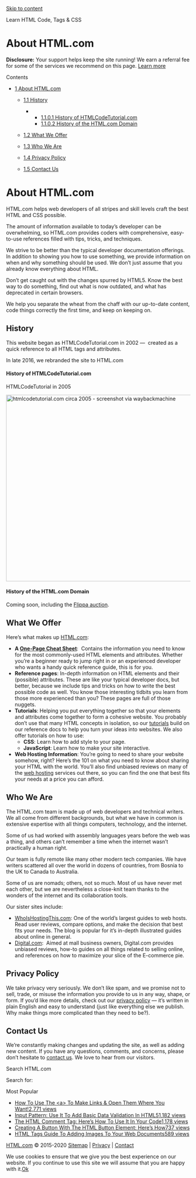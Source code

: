 <a href="#site-main" class="skip-link screen-reader-text">Skip to content</a>



[](https://html.com/)

Learn HTML Code, Tags & CSS





About HTML.com
==============

**Disclosure:** Your support helps keep the site running! We earn a referral fee for some of the services we recommend on this page. [Learn more](https://html.com/disclosure/)

Contents

-   [<span class="toc_number toc_depth_1">1</span> About HTML.com](#About_HTMLcom)
    -   [<span class="toc_number toc_depth_2">1.1</span> History](#History)
        -   -   [<span class="toc_number toc_depth_4">1.1.0.1</span> History of HTMLCodeTutorial.com](#History_of_HTMLCodeTutorialcom)
            -   [<span class="toc_number toc_depth_4">1.1.0.2</span> History of the HTML.com Domain](#History_of_the_HTMLcom_Domain)

    -   [<span class="toc_number toc_depth_2">1.2</span> What We Offer](#What_We_Offer)
    -   [<span class="toc_number toc_depth_2">1.3</span> Who We Are](#Who_We_Are)
    -   [<span class="toc_number toc_depth_2">1.4</span> Privacy Policy](#Privacy_Policy)
    -   [<span class="toc_number toc_depth_2">1.5</span> Contact Us](#Contact_Us)

<span id="About_HTMLcom">About HTML.com</span>
==============================================

HTML.com helps web developers of all stripes and skill levels craft the best HTML and CSS possible.

The amount of information available to today’s developer can be overwhelming, so HTML.com provides coders with comprehensive, easy-to-use references filled with tips, tricks, and techniques.

We strive to be better than the typical developer documentation offerings. In addition to showing you how to use something, we provide information on when and why something should be used. We don’t just assume that you already know everything about HTML.

Don’t get caught out with the changes spurred by HTML5. Know the best way to do something, find out what is now outdated, and what has deprecated in certain browsers.

We help you separate the wheat from the chaff with our up-to-date content, code things correctly the first time, and keep on keeping on.

<span id="History">History</span>
---------------------------------

This website began as HTMLCodeTutorial.com in 2002 —  created as a quick reference to all HTML tags and attributes.

In late 2016, we rebranded the site to HTML.com

#### <span id="History_of_HTMLCodeTutorialcom">History of HTMLCodeTutorial.com</span>

HTMLCodeTutorial in 2005

<img src="https://html.com/wp-content/uploads/hct-2005.png" alt="htmlcodetutorial.com circa 2005 - screenshot via waybackmachine" class="alignnone wp-image-7269 size-full sp-no-webp" sizes="(max-width: 800px) 100vw, 800px" srcset="
                            https://html.com/wp-content/uploads/hct-2005.png         800w,
                            https://html.com/wp-content/uploads/hct-2005-300x191.png 300w,
                            https://html.com/wp-content/uploads/hct-2005-768x490.png 768w
                          " width="800" height="510" />

#### <span id="History_of_the_HTMLcom_Domain">History of the HTML.com Domain</span>

Coming soon, including the [Flippa auction](https://flippa.com/5184180-html-com).

<span id="What_We_Offer">What We Offer</span>
---------------------------------------------

Here’s what makes up [HTML.com](https://html.com/):

-   **A [One-Page Cheat Sheet](https://html.com/cheat-sheet/)**:  Contains the information you need to know for the most commonly-used HTML elements and attributes. Whether you’re a beginner ready to jump right in or an experienced developer who wants a handy quick reference guide, this is for you.
-   **Reference pages**: In-depth information on HTML elements and their (possible) attributes. These are like your typical developer docs, but better, because we include tips and tricks on how to write the best possible code as well. You know those interesting tidbits you learn from those more experienced than you? These pages are full of those nuggets.
-   **Tutorials**: Helping you put everything together so that your elements and attributes come together to form a cohesive website. You probably don’t use that many HTML concepts in isolation, so our [tutorials](https://html.com/) build on our reference docs to help you turn your ideas into websites. We also offer tutorials on how to use:
    -   **CSS**: Learn how to add style to your page.
    -   **JavaScript**: Learn how to make your site interactive.
-   **Web Hosting Information**: You’re going to need to share your website somehow, right? Here’s the 101 on what you need to know about sharing your HTML with the world. You’ll also find unbiased reviews on many of the [web hosting](https://html.com/web-hosting/) services out there, so you can find the one that best fits your needs at a price you can afford.

<span id="Who_We_Are">Who We Are</span>
---------------------------------------

The HTML.com team is made up of web developers and technical writers. We all come from different backgrounds, but what we have in common is extensive expertise with all things computers, technology, and the internet.

Some of us had worked with assembly languages years before the web was a thing, and others can’t remember a time when the internet wasn’t practically a human right.

Our team is fully remote like many other modern tech companies. We have writers scattered all over the world in dozens of countries, from Bosnia to the UK to Canada to Australia.

Some of us are nomads; others, not so much. Most of us have never met each other, but we are nevertheless a close-knit team thanks to the wonders of the internet and its collaboration tools.

Our sister sites include:

-   [WhoIsHostingThis.com](https://www.whoishostingthis.com/): One of the world’s largest guides to web hosts. Read user reviews, compare options, and make the decision that best fits your needs. The blog is popular for it’s in-depth illustrated guides about online in general.
-   [Digital.com](https://digital.com/):  Aimed at mall business owners, Digital.com provides unbiased reviews, how-to guides on all things related to selling online, and references on how to maximize your slice of the E-commerce pie.

<span id="Privacy_Policy">Privacy Policy</span>
-----------------------------------------------

We take privacy very seriously. We don’t like spam, and we promise not to sell, trade, or misuse the information you provide to us in any way, shape, or form. If you’d like more details, check out our [privacy policy](https://html.com/privacy/) — it’s written in plain English and easy to understand (just like everything else we publish. Why make things more complicated than they need to be?).

<span id="Contact_Us">Contact Us</span>
---------------------------------------

We’re constantly making changes and updating the site, as well as adding new content. If you have any questions, comments, and concerns, please don’t hesitate to [contact us](https://html.com/contact/). We love to hear from our visitors.

<span id="tho-end-content" style="display: block; visibility: hidden"></span>

Search HTML.com

<span class="screen-reader-text">Search for:</span>

Most Popular

-   <a href="https://html.com/attributes/a-target/" class="popular_posts_bars_link">How To Use The &lt;a&gt; To Make Links &amp; Open Them Where You Want!</a><span class="popular_posts_bars_comment_count_hold"><a href="https://html.com/attributes/a-target/#comments" class="popular_posts_bars_comment_count">2,771 views</a><span class="popular_posts_bars_comment_count_triangle"></span></span>
-   <a href="https://html.com/attributes/input-pattern/" class="popular_posts_bars_link">Input Pattern: Use It To Add Basic Data Validation In HTML5</a><span class="popular_posts_bars_comment_count_hold"><a href="https://html.com/attributes/input-pattern/#comments" class="popular_posts_bars_comment_count">1,182 views</a><span class="popular_posts_bars_comment_count_triangle"></span></span>
-   <a href="https://html.com/tags/comment-tag/" class="popular_posts_bars_link">The HTML Comment Tag: Here’s How To Use It In Your Code</a><span class="popular_posts_bars_comment_count_hold"><a href="https://html.com/tags/comment-tag/#comments" class="popular_posts_bars_comment_count">1,178 views</a><span class="popular_posts_bars_comment_count_triangle"></span></span>
-   <a href="https://html.com/tags/button/" class="popular_posts_bars_link">Creating A Button With The HTML Button Element: Here’s How</a><span class="popular_posts_bars_comment_count_hold"><a href="https://html.com/tags/button/#comments" class="popular_posts_bars_comment_count">737 views</a><span class="popular_posts_bars_comment_count_triangle"></span></span>
-   <a href="https://html.com/tags/img/" class="popular_posts_bars_link">HTML Tags Guide To Adding Images To Your Web Documents</a><span class="popular_posts_bars_comment_count_hold"><a href="https://html.com/tags/img/#comments" class="popular_posts_bars_comment_count">589 views</a><span class="popular_posts_bars_comment_count_triangle"></span></span>

[HTML.com](https://html.com/) © 2015-2020 [Sitemap](https://html.com/sitemap/) | [Privacy](https://html.com/privacy/) | [Contact](https://html.com/contact/)

<span id="cn-notice-text" class="cn-text-container">We use cookies to ensure that we give you the best experience on our website. If you continue to use this site we will assume that you are happy with it.</span><span id="cn-notice-buttons" class="cn-buttons-container"><a href="#" id="cn-accept-cookie" class="cn-set-cookie cn-button bootstrap button">Ok</a></span><a href="javascript:void(0);" id="cn-close-notice" class="cn-close-icon"></a>
